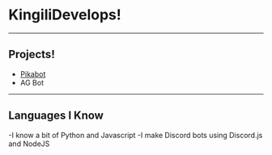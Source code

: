 # KingiliDevelops!
---
## Projects!

- [Pikabot](https://github.com/Kingili22/pikabot) 
- AG Bot
---
## Languages I Know
-I know a bit of Python and Javascript
-I make Discord bots using Discord.js and NodeJS
